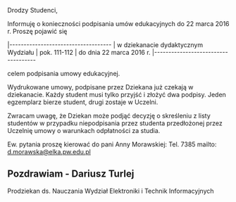 Drodzy Studenci,

Informuję o konieczności podpisania umów edukacyjnych do 
22 marca 2016 r. Proszę pojawić się 

|------------------------------------
| w dziekanacie dydaktycznym Wydziału 
| pok. 111-112
| do dnia 22 marca 2016 r.
|------------------------------------

celem podpisania umowy edukacyjnej.

Wydrukowane umowy, podpisane przez Dziekana już czekają w dziekanacie.
Każdy student musi tylko przyjść i złożyć dwa podpisy. 
Jeden egzemplarz bierze student, drugi zostaje w Uczelni.

Zwracam uwagę, że Dziekan może podjąć decyzję o skreśleniu
z listy studentów w przypadku niepodpisania przez studenta 
przedłożonej przez Uczelnię umowy o warunkach odpłatności
za studia.

Ew. pytania proszę kierować do pani Anny Morawskiej:
Tel. 7385
mailto: d.morawska@elka.pw.edu.pl

Pozdrawiam  -
Dariusz Turlej
-------------------------------
Prodziekan ds. Nauczania
Wydział Elektroniki i Technik Informacyjnych